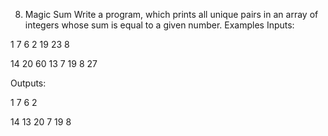 8.	Magic Sum
Write a program, which prints all unique pairs in an array of integers whose sum is equal to a given number. 
Examples
Inputs:

1 7 6 2 19 23
8

14 20 60 13 7 19 8 
27

Outputs:

1 7
6 2

14 13
20 7
19 8
